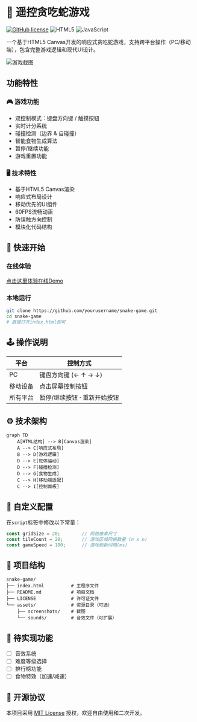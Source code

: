 
# 🐍 遥控贪吃蛇游戏

[![GitHub license](https://img.shields.io/badge/license-MIT-blue.svg)](https://github.com/yourusername/snake-game/blob/main/LICENSE)
![HTML5](https://img.shields.io/badge/HTML5-E34F26?style=flat&logo=html5&logoColor=white)
![JavaScript](https://img.shields.io/badge/JavaScript-F7DF1E?style=flat&logo=javascript&logoColor=black)

一个基于HTML5 Canvas开发的响应式贪吃蛇游戏，支持跨平台操作（PC/移动端），包含完整游戏逻辑和现代UI设计。

![游戏截图](screenshot.png) <!-- 需要添加实际截图 -->

## 功能特性

### 🎮 游戏功能
- 双控制模式：键盘方向键 / 触摸按钮
- 实时计分系统
- 碰撞检测（边界 & 自碰撞）
- 智能食物生成算法
- 暂停/继续功能
- 游戏重置功能

### 🖥️ 技术特性
- 基于HTML5 Canvas渲染
- 响应式布局设计
- 移动优先的UI组件
- 60FPS流畅动画
- 防误触方向控制
- 模块化代码结构

## 🚀 快速开始
### 在线体验
[点击这里体验在线Demo](https://yourusername.github.io/snake-game/)

### 本地运行
```bash
git clone https://github.com/yourusername/snake-game.git
cd snake-game
# 直接打开index.html即可
```

## 🕹️ 操作说明
| 平台      | 控制方式                          |
|-----------|---------------------------------|
| PC        | 键盘方向键 (← ↑ → ↓)            |
| 移动设备  | 点击屏幕控制按钮                  |
| 所有平台  | 暂停/继续按钮 · 重新开始按钮      |

## ⚙️ 技术架构
```mermaid
graph TD
    A[HTML结构] --> B[Canvas渲染]
    A --> C[响应式布局]
    B --> D[游戏逻辑]
    D --> E[蛇体运动]
    D --> F[碰撞检测]
    D --> G[食物生成]
    C --> H[移动端适配]
    C --> I[控制面板]
```

## 🔧 自定义配置
在`script`标签中修改以下常量：
```javascript
const gridSize = 20;        // 网格像素尺寸
const tileCount = 20;       // 游戏区域网格数量 (n x n)
const gameSpeed = 100;      // 游戏刷新间隔(ms)
```

## 📂 项目结构
```
snake-game/
├── index.html          # 主程序文件
├── README.md           # 项目文档
├── LICENSE             # 许可证文件
└── assets/             # 资源目录（可选）
    ├── screenshots/    # 截图
    └── sounds/         # 音效文件（可扩展）
```

## 📌 待实现功能
- [ ] 音效系统
- [ ] 难度等级选择
- [ ] 排行榜功能
- [ ] 食物特效（加速/减速）

## 📄 开源协议
本项目采用 [MIT License](LICENSE) 授权，欢迎自由使用和二次开发。

